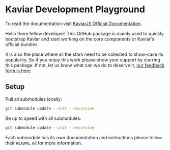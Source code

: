 # Kaviar Development Playground

To read the documentation visit [KaviarJS Official Documentation](https://www.kaviarjs.com/docs/).

Hello there fellow developer! This GitHub package is mainly used to quickly bootstrap Kaviar and start working on the core components or Kaviar's official bundles.

It is also the place where all the stars need to be collected to show-case its popularity. So if you enjoy this work please show your support by starring this package. If not, let us know what can we do to deserve it, [our feedback form is here](https://forms.gle/DTMg5Urgqey9QqLFA)

## Setup

Pull all submodules locally:

```bash
git submodule update --init --recursive
```

Be up to speed with all submodules:

```bash
git submodule update --init --recursive
```

Each submodule has its own documentation and instructions please follow their `README.md` for more information.
